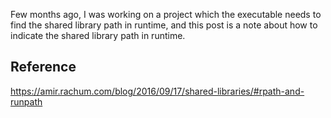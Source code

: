 ---
---

Few months ago, I was working on a project which the executable needs to
find the shared library path in runtime, and this post is a note about
how to indicate the shared library path in runtime.

## Reference
https://amir.rachum.com/blog/2016/09/17/shared-libraries/#rpath-and-runpath

